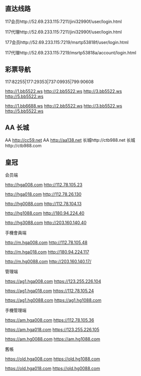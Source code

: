 直达线路
-------
117会员http://52.69.233.115:7211/jini32990f/user/login.html

117代理http://52.69.233.115:7211/jini32990f/user/login.html

177会员http://52.69.233.115:7219/msrtp53818f/user/login.html

117代理http://52.69.233.115:7219/msrtp53818a/account/login.html

彩票导航  
--------
117:82255|177:29353|737:09935|799:90608

http://1.bb5522.ws  http://2.bb5522.ws  http://3.bb5522.ws  http://5.bb5522.ws  

http://1.bb6688.ws  http://2.bb5522.ws  http://3.bb5522.ws  http://5.bb5522.ws

AA 长城
-------
AA http://cc59.net  AA http://aa138.net  长城http://ctb988.net  长城http://ctb988.com

皇冠
----
会员端

http://hga008.com    http://112.78.105.23

http://hga018.com   http://112.78.26.130

http://hg0088.com   http://112.78.104.13

http://hg1088.com   http://180.94.224.40

http://hg3088.com   http://203.160.140.40



手機會員端

http://m.hga008.com   http://112.78.105.48

http://m.hga018.com   http://180.94.224.117

http://m.hg0088.com   http://203.160.140.17/



管理端

https://ag1.hga008.com  https://123.255.226.104

https://ag1.hga018.com  https://112.78.105.24

https://ag1.hg0088.com  https://ag1.hg1088.com



手機管理端

https://am.hga008.com  https://112.78.105.36

https://am.hga018.com  https://123.255.226.105

https://am.hg0088.com  https://am.hg1088.com



舊帳

https://old.hga008.com  https://old.hg1088.com

https://old.hga018.com  https://old.hg0088.com




